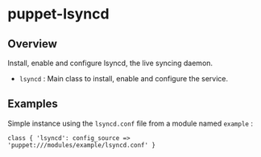 # puppet-lsyncd

## Overview

Install, enable and configure lsyncd, the live syncing daemon.

* `lsyncd` : Main class to install, enable and configure the service.

## Examples

Simple instance using the `lsyncd.conf` file from a module named `example` :

    class { 'lsyncd': config_source => 'puppet:///modules/example/lsyncd.conf' }

